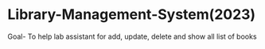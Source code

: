 # Library-Management-System(2023)
Goal- To help lab assistant for add, update, delete and show all list of books
